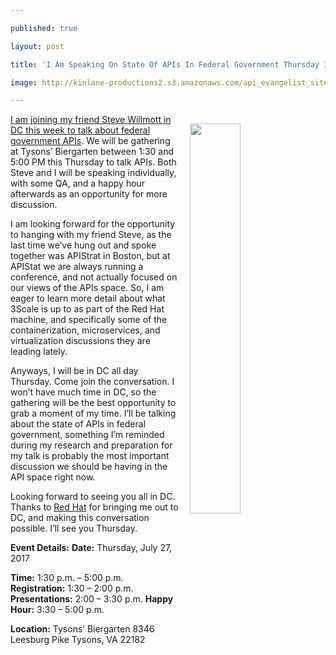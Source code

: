 ---
published: true
layout: post
title: 'I Am Speaking On State Of APIs In Federal Government Thursday In DC'
image: http://kinlane-productions2.s3.amazonaws.com/api_evangelist_site/blog/steve_and_i_apistrat_2016.jpg
---

<p><img src="https://kinlane-productions2.s3.amazonaws.com/api_evangelist_site/blog/steve_and_i_apistrat_2016.jpg" align="right" width="40%" style="padding: 15px;" />
<p><a href="http://redhatapievents.com/dc">I am joining my friend Steve Willmott in DC this week to talk about federal government APIs</a>. We will  be gathering at Tysons’ Biergarten between 1:30 and 5:00 PM this Thursday to talk APIs. Both Steve and I will be speaking individually, with some QA, and a happy hour afterwards as an opportunity for more discussion.

<p>I am looking forward for the opportunity to hanging with my friend Steve, as the last time we’ve hung out and spoke together was APIStrat in Boston, but at APIStat we are always running a conference, and not actually focused on our views of the APIs space. So, I am eager to learn more detail about what 3Scale is up to as part of the Red Hat machine, and specifically some of the containerization, microservices, and virtualization discussions they are leading lately.

<p>Anyways, I will be in DC all day Thursday. Come join the conversation. I won’t have much time in DC, so the gathering will be the best opportunity to grab a moment of my time. I’ll be talking about the state of APIs in federal government, something I’m reminded during my research and preparation for my talk is probably the most important discussion we should be having in the API space right now.

<p>Looking forward to seeing you all in DC. Thanks to <a href="redhat.com">Red Hat</a> for bringing me out to DC, and making this conversation possible. I’ll see you Thursday.

<p><strong>Event Details:</strong>
<strong>Date:</strong> Thursday, July 27, 2017

<p><strong>Time:</strong> 1:30 p.m. – 5:00 p.m.
<strong>Registration:</strong> 1:30 – 2:00 p.m.
<strong>Presentations:</strong> 2:00 – 3:30 p.m.
<strong>Happy Hour:</strong> 3:30 – 5:00 p.m.

<p><strong>Location:</strong>
Tysons’ Biergarten
8346 Leesburg Pike
Tysons, VA 22182


